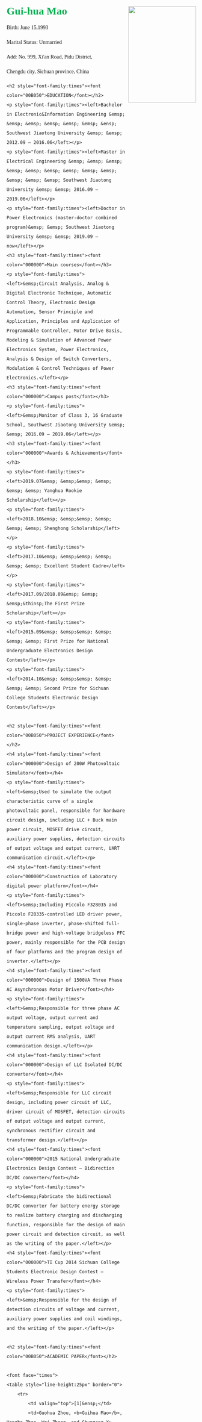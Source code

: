 <html>
<head>
	<style>
		body {margin:100px;padding:100px;line-height:25px;}
	</style>
</head>
<body>
	<h1 style="font-family:times"><font color="00B050"><img src="![ScreenShot](https://raw.githubusercontent.com/daofmao/maomao/master/MGH.gif)" align="right" width="180" height="256">Gui-hua Mao</font></h1>
	<p style="font-family:times">Birth: June 15,1993</p>
	<p style="font-family:times">Marital Status: Unmarried</p>
	<p style="font-family:times">Add: No. 999, Xi'an Road, Pidu District,</p>
	<p style="font-family:times">Chengdu city, Sichuan province, China</p>
	
	<h2 style="font-family:times"><font color="00B050">EDUCATION</font></h2>
	<p style="font-family:times"><left>Bachelor in Electronic&Information Engineering &emsp; &emsp; &emsp; &emsp; &emsp; &emsp; &ensp; Southwest Jiaotong University &emsp; &emsp; 2012.09 – 2016.06</left></p>
	<p style="font-family:times"><left>Master in Electrical Engineering &emsp; &emsp; &emsp; &emsp; &emsp; &emsp; &emsp; &emsp; &emsp; &emsp; &emsp; &emsp; Southwest Jiaotong University &emsp; &emsp; 2016.09 – 2019.06</left></p>
	<p style="font-family:times"><left>Doctor in Power Electronics (master-doctor combined program)&emsp; &emsp; Southwest Jiaotong University &emsp; &emsp; 2019.09 – now</left></p>
	<h3 style="font-family:times"><font color="000000">Main courses</font></h3>
	<p style="font-family:times"><left>&emsp;Circuit Analysis, Analog & Digital Electronic Technique, Automatic Control Theory, Electronic Design Automation, Sensor Principle and Application, Principles and Application of Programmable Controller, Motor Drive Basis, Modeling & Simulation of Advanced Power Electronics System, Power Electronics, Analysis & Design of Switch Converters, Modulation & Control Techniques of Power Electronics.</left></p>
	<h3 style="font-family:times"><font color="000000">Campus post</font></h3>
	<p style="font-family:times"><left>&emsp;Monitor of Class 3, 16 Graduate School, Southwest Jiaotong University &emsp; &emsp; 2016.09 – 2019.06</left></p>
	<h3 style="font-family:times"><font color="000000">Awards & Achievements</font></h3>
	<p style="font-family:times"><left>2019.07&emsp; &emsp;&emsp; &emsp; &emsp; &emsp; Yanghua Rookie Scholarship</left></p>
	<p style="font-family:times"><left>2018.10&emsp; &emsp;&emsp; &emsp; &emsp; &emsp; Shenghong Scholarship</left></p>
	<p style="font-family:times"><left>2017.10&emsp; &emsp;&emsp; &emsp; &emsp; &emsp; Excellent Student Cadre</left></p>
	<p style="font-family:times"><left>2017.09/2018.09&emsp; &emsp; &emsp;&thinsp;The First Prize Scholarship</left></p>
	<p style="font-family:times"><left>2015.09&emsp; &emsp;&emsp; &emsp; &emsp; &emsp; First Prize for National Undergraduate Electronics Design Contest</left></p>
	<p style="font-family:times"><left>2014.10&emsp; &emsp;&emsp; &emsp; &emsp; &emsp; Second Prize for Sichuan College Students Electronic Design Contest</left></p>
	
	<h2 style="font-family:times"><font color="00B050">PROJECT EXPERIENCE</font></h2>
	<h4 style="font-family:times"><font color="000000">Design of 200W Photovoltaic Simulator</font></h4>
	<p style="font-family:times"><left>&emsp;Used to simulate the output characteristic curve of a single photovoltaic panel, responsible for hardware circuit design, including LLC + Buck main power circuit, MOSFET drive circuit, auxiliary power supplies, detection circuits of output voltage and output current, UART communication circuit.</left></p>
	<h4 style="font-family:times"><font color="000000">Construction of Laboratory digital power platform</font></h4>
	<p style="font-family:times"><left>&emsp;Including Piccolo F328035 and Piccolo F28335-controlled LED driver power, single-phase inverter, phase-shifted full-bridge power and high-voltage bridgeless PFC power, mainly responsible for the PCB design of four platforms and the program design of inverter.</left></p>
	<h4 style="font-family:times"><font color="000000">Design of 1500VA Three Phase AC Asynchronous Motor Driver</font></h4>
	<p style="font-family:times"><left>&emsp;Responsible for three phase AC output voltage, output current and temperature sampling, output voltage and output current RMS analysis, UART communication design.</left></p>
	<h4 style="font-family:times"><font color="000000">Design of LLC Isolated DC/DC converter</font></h4>
	<p style="font-family:times"><left>&emsp;Responsible for LLC circuit design, including power circuit of LLC, driver circuit of MOSFET, detection circuits of output voltage and output current, synchronous rectifier circuit and transformer design.</left></p>
	<h4 style="font-family:times"><font color="000000">2015 National Undergraduate Electronics Design Contest – Bidirection DC/DC converter</font></h4>
	<p style="font-family:times"><left>&emsp;Fabricate the bidirectional DC/DC converter for battery energy storage to realize battery charging and discharging function, responsible for the design of main power circuit and detection circuit, as well as the writing of the paper.</left></p>
	<h4 style="font-family:times"><font color="000000">TI Cup 2014 Sichuan College Students Electronic Design Contest – Wireless Power Transfer</font></h4>
	<p style="font-family:times"><left>&emsp;Responsible for the design of detection circuits of voltage and current, auxiliary power supplies and coil windings, and the writing of the paper.</left></p>

	<h2 style="font-family:times"><font color="00B050">ACADEMIC PAPER</font></h2>
	
	<font face="times">
	<table style="line-height:25px" border="0">
		<tr>
			<td valign="top">[1]&ensp;</td>
			<td>Guohua Zhou, <b>Guihua Mao</b>, Hongbo Zhao, Wei Zhang, and Shungang Xu, “Digital average voltage / digital average current predictive control for switching DC-DC converters,” <i>IEEE Journal of Emerging and Selected Topics in Power Electronics</i>, 2018, 6(4): 1819-1830.</td>
		</tr>
		<tr>
			<td valign="top">[2]&ensp;</td>
			<td>Guohua Zhou, <b>Guihua Mao</b>, Shuhan Zhou, Zhilei Li, Minrui Leng, “Digital valley V2 control for boost converter with fast load-transient performance,” <i>IEEE Transactions on Circuits and Systems II: Express Briefs</i>, 2019.</td>
		</tr>
		<tr>
			<td valign="top">[3]&ensp;</td>
			<td>Guohua Zhou, Shaohuan Zeng, Shuhan Zhou, <b>Guihua Mao</b>, and Shungang Xu, “Unified discrete-map modeling and dynamical behaviour analysis of current mode controlled tri-state dc-dc converters,” <i>IET Power Electronics</i>, 2018, 12(1): 51-60.</td>
		</tr>
		<tr>
			<td valign="top">[4]&ensp;</td>
			<td>Guohua Zhou, Hongbo Zhao, <b>Guihua Mao</b>, Shuhan Zhou, Shungang Xu, “Overview and classification of modulation techniques of switching converters,” <i>Proceedings of the CSEE</i>, 2018, 38(21): 6383-6400. (in Chinese)</td>
		</tr>
		<tr>
			<td valign="top">[5]&ensp;</td>
			<td>Shuhan Zhou, Guohua Zhou, <b>Guihua Mao</b>, Kaitun Zhang, Shungang Xu, “Stability and transient response analysis of current-mode controlled single-inductor dual-output converter,” <i>Transactions of China Electrotechnical Society</i>, 2018, 33(6): 1374-1381. (in Chinese)</td>
		</tr>
		<tr>
			<td valign="top">[6]&ensp;</td>
			<td>Shaohuan Zeng, Guihua Zhou, Shuhan Zhou, <b>Guihua Mao</b>, “Small-signal modeling and load transient characteristic analysis of current mode controlled tri-state boost converter,” <i>Transactions of China Electrotechnical Society</i>, 2019, 34(07): 120-129. (in Chinese)</td>
		</tr>
		<tr>
			<td valign="top">[7]&ensp;</td>
			<td>Guohua Zhou, Xiang Ran, Shuhan Zhou, <b>Guihua Mao</b>, Shungang Xu, “Modeling and analysis of CCM single-inductor dual-output boost converter with fixed valley current mode variable frequency control,” <i>Proceedings of the CSEE</i>, 2018, 38(23): 7015-7025+7135. (in Chine se)</td>
		</tr>
		<tr>
			<td valign="top">[8]&ensp;</td>
			<td>Guohua Zhou, Shaohuan Zeng, Shuhuan Zeng, <b>Guihua Mao</b>, “Performance analysis of dynamic reference current controlled tri-state boost converter,” <i>Journal of Southwest Jiaotong University</i>, 2018, 1-7. (in Chinese)</td>
		</tr>
	</table>
	
	</font>
	<h2 style="font-family:times"><font color="00B050">SKILLS & SPECIALITY</font></h2>
	<p style="font-family:times"><left>Computer languages: C/C++, VERILOG</left></p>
	<p style="font-family:times"><left>Mastering the simulation software include PSIM, PLECS, Proteus, Multisim, ANSYS Maxwell, MATLAB and Simulink</left></p>
	<p style="font-family:times"><left>Proficient at using Altium Designer for the PCB design of circuit</left></p>
	<p style="font-family:times"><left>Mastering the programming of TMS320F, STM32, dsPIC33 and FPGA series controllers by using CCS, Keil, MPLAB X IDE, Xilinx</left></p>
	<p style="font-family:times"><left>Proficient in the use of laboratory commonly power equipment and testing facility include programmable power supplies, programmable electronic loads, signal generators, oscilloscopes, and multimeter</left></p>
	<p style="font-family:times"><left>Proficient to Microsoft office software include Excel, PowerPoint and Word, Visio</left></p>
	
	<h2 style="font-family:times"><font color="00B050">CHARACTERS</font></h2>
	<p style="font-family:times"><left>&emsp;Diligent, sureness, aggressive, conscientiously; very adaptable and good at leaning; having good theoretic knowledge, experimental and DIY skills; calm and steady personality; having a strong sense of responsibility and good team-spirit. Having a wide range of hobbies, including taijiquan, badminton, guitar, and music.</left></p>
	
	<h2 style="font-family:times"><font color="00B050">PURPOSE</font></h2>
	<p style="font-family:times"><left>&emsp;I really like the major of Power Electronics. The development of power electronics technology is very important for "green" and "environmental protection". My practical ability and academic level have been improved over the past few years. I want to acquire more advanced and industrialized knowledge and skills on a larger platform, and train more scientific research thought. I am very interested in high-efﬁciency high-power density power converter, magnetics design, wireless power transfer technology, electric vehicles, etc., and I am ready to learn deeply.</left></p>
</body>
</html>	

